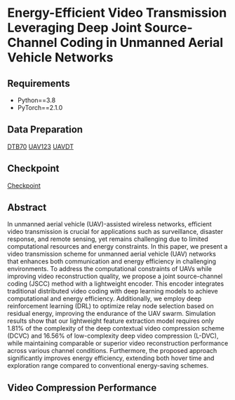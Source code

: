 

# Energy-Efficient Video Transmission Leveraging Deep Joint Source-Channel Coding in Unmanned Aerial Vehicle Networks

## Requirements

- Python==3.8
- PyTorch==2.1.0

## Data Preparation
[DTB70](https://github.com/flyers/drone-tracking)
[UAV123](https://cemse.kaust.edu.sa/ivul/uav123)
[UAVDT](https://aistudio.baidu.com/datasetdetail/106756)
## Checkpoint
[Checkpoint](https://drive.google.com/drive/folders/191o0sKnw6dQbcL9HYkfY2gJHxyoacf9N?usp=drive_link)

## Abstract

In unmanned aerial vehicle (UAV)-assisted wireless networks, efficient video transmission is crucial for applications such as surveillance, disaster response, and remote sensing, yet remains challenging due to limited computational resources and energy constraints. In this paper, we present a video transmission scheme for unmanned aerial vehicle (UAV) networks that enhances both communication and energy efficiency in challenging environments. To address the computational constraints of UAVs while improving video reconstruction quality, we propose a joint source-channel coding (JSCC) method with a lightweight encoder. This encoder integrates traditional distributed video coding with deep learning models to achieve computational and energy efficiency. Additionally, we employ deep reinforcement learning (DRL) to optimize relay node selection based on residual energy, improving the endurance of the UAV swarm. Simulation results show that our lightweight feature extraction model requires only 1.81\% of the complexity of the deep contextual video compression scheme (DCVC) and 16.56\% of low-complexity deep video compression (L-DVC), while maintaining comparable or superior video reconstruction performance across various channel conditions. Furthermore, the proposed approach significantly improves energy efficiency, extending both hover time and exploration range compared to conventional energy-saving schemes.

## Video Compression Performance






